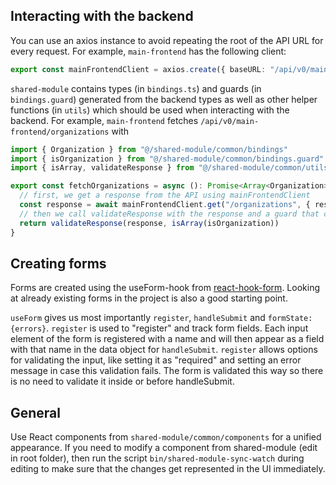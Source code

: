 ## Interacting with the backend

You can use an axios instance to avoid repeating the root of the API URL for every request. For example, `main-frontend` has the following client:

```ts
export const mainFrontendClient = axios.create({ baseURL: "/api/v0/main-frontend" })
```

`shared-module` contains types (in `bindings.ts`) and guards (in `bindings.guard`) generated from the backend types as well as other helper functions (in `utils`) which should be used when interacting with the backend. For example, `main-frontend` fetches `/api/v0/main-frontend/organizations` with

```ts
import { Organization } from "@/shared-module/common/bindings"
import { isOrganization } from "@/shared-module/common/bindings.guard"
import { isArray, validateResponse } from "@/shared-module/common/utils/fetching"

export const fetchOrganizations = async (): Promise<Array<Organization>> => {
  // first, we get a response from the API using mainFrontendClient
  const response = await mainFrontendClient.get("/organizations", { responseType: "json" })
  // then we call validateResponse with the response and a guard that checks that the data's type is Array<Organization>
  return validateResponse(response, isArray(isOrganization))
}
```

## Creating forms

Forms are created using the useForm-hook from [react-hook-form](https://react-hook-form.com/get-started). Looking at already existing forms in the project is also a good starting point.

`useForm` gives us most importantly `register`, `handleSubmit` and `formState: {errors}`. `register` is used to "register" and track form fields. Each input element of the form is registered with a name and will then appear as a field with that name in the data object for `handleSubmit`. `register` allows options for validating the input, like setting it as "required" and setting an error message in case this validation fails. The form is validated this way so there is no need to validate it inside or before handleSubmit.

## General

Use React components from `shared-module/common/components` for a unified appearance. If you need to modify a component from shared-module (edit in root folder), then run the script `bin/shared-module-sync-watch` during editing to make sure that the changes get represented in the UI immediately.
